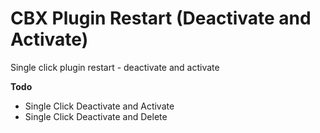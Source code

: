 # CBX Plugin Restart (Deactivate and Activate)
Single click plugin restart - deactivate and activate

**Todo**

- Single Click Deactivate and Activate
- Single Click Deactivate and Delete
